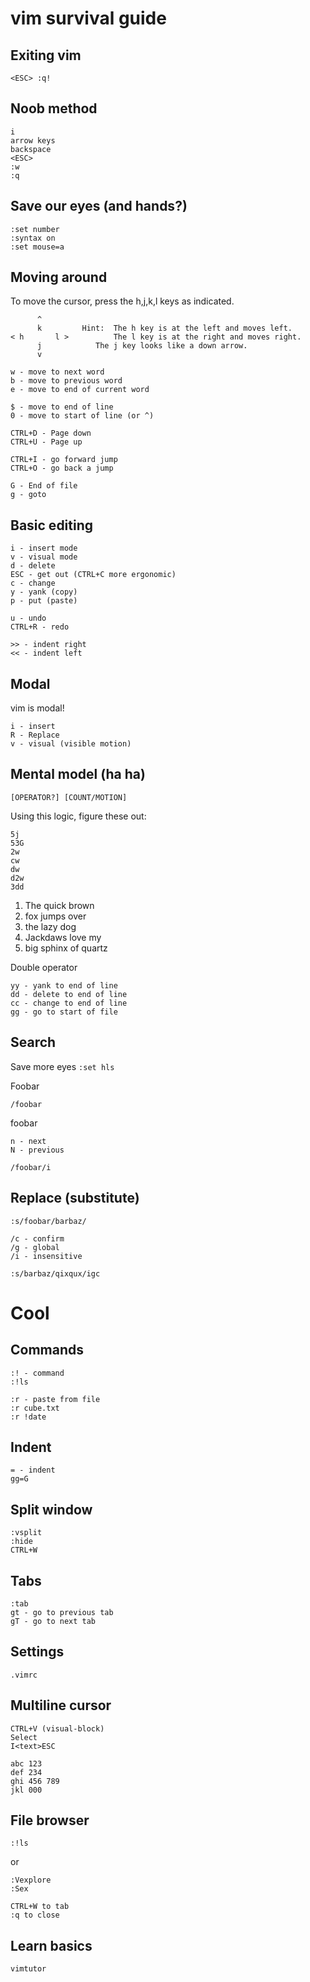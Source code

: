 # vim survival guide

## Exiting vim

	<ESC> :q!

## Noob method

	i
	arrow keys
	backspace
	<ESC>
	:w
	:q

## Save our eyes (and hands?)

	:set number
	:syntax on
	:set mouse=a

## Moving around

To move the cursor, press the h,j,k,l keys as indicated.

 	      ^
 	      k		    Hint:  The h key is at the left and moves left.
	< h       l >		   The l key is at the right and moves right.
	      j			   The j key looks like a down arrow.
	      v

	w - move to next word
	b - move to previous word
	e - move to end of current word

	$ - move to end of line
	0 - move to start of line (or ^)

	CTRL+D - Page down
	CTRL+U - Page up

	CTRL+I - go forward jump
	CTRL+O - go back a jump

	G - End of file
	g - goto

## Basic editing

	i - insert mode
	v - visual mode
	d - delete
	ESC - get out (CTRL+C more ergonomic)
	c - change
	y - yank (copy)
	p - put (paste)

	u - undo
	CTRL+R - redo

	>> - indent right
	<< - indent left

## Modal

vim is modal!

	i - insert
	R - Replace
	v - visual (visible motion)

## Mental model (ha ha)

	[OPERATOR?] [COUNT/MOTION]

Using this logic, figure these out:

	5j
	53G
	2w
	cw
	dw
	d2w
	3dd

1. The quick brown
2. fox jumps over
3. the lazy dog
4. Jackdaws love my
5. big sphinx of quartz

Double operator

	yy - yank to end of line
	dd - delete to end of line
	cc - change to end of line
	gg - go to start of file

## Search

Save more eyes `:set hls`

Foobar

	/foobar

foobar

	n - next
	N - previous

	/foobar/i

## Replace (substitute)

	:s/foobar/barbaz/

	/c - confirm
	/g - global
	/i - insensitive

	:s/barbaz/qixqux/igc

# Cool

## Commands

	:! - command
	:!ls

	:r - paste from file
	:r cube.txt
	:r !date

## Indent

	= - indent
	gg=G

## Split window

	:vsplit
	:hide
	CTRL+W

## Tabs

	:tab
	gt - go to previous tab
	gT - go to next tab

## Settings

	.vimrc

## Multiline cursor

	CTRL+V (visual-block)
	Select
	I<text>ESC

	abc 123
	def 234 
	ghi 456 789
	jkl 000

## File browser

	:!ls

or

	:Vexplore
	:Sex
	
	CTRL+W to tab
	:q to close

## Learn basics

	vimtutor
